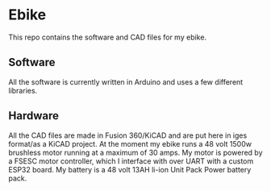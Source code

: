 # Ebike

This repo contains the software and CAD files for my ebike.

## Software

All the software is currently written in Arduino and uses a few different libraries.

## Hardware

All the CAD files are made in Fusion 360/KiCAD and are put here in iges format/as a KiCAD project. At the moment my ebike runs a 48 volt 1500w brushless motor running at a maximum of 30 amps. My motor is powered by a FSESC motor controller, which I interface with over UART with a custom ESP32 board. My battery is a 48 volt 13AH li-ion Unit Pack Power battery pack.
